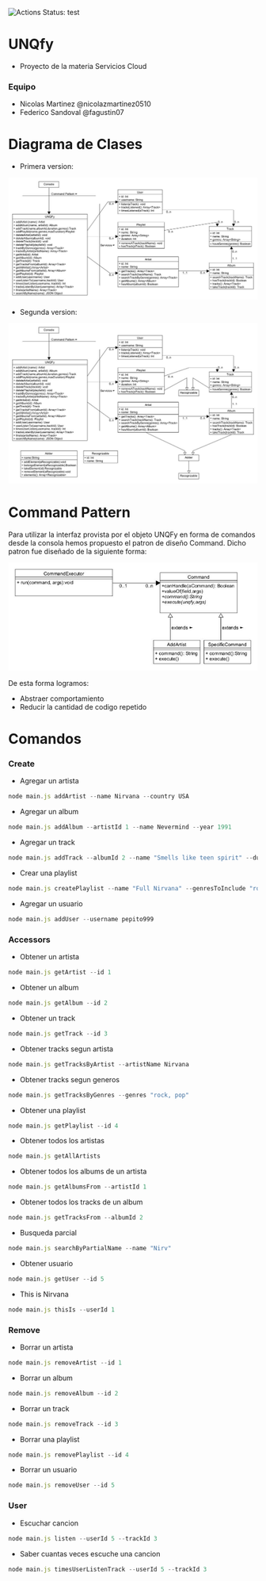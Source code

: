 ![Actions Status: test](https://github.com/fagustin07/UNQfy/workflows/Node%20CI/badge.svg)

# UNQfy
- Proyecto de la materia Servicios Cloud

### Equipo
- Nicolas Martinez @nicolazmartinez0510
- Federico Sandoval @fagustin07

# Diagrama de Clases
- Primera version:

![diagrama-de-clases](https://github.com/fagustin07/UNQfy/blob/d2ddad895a4dc601c2fe4859159c205a11fb03f4/imagenes/Diagrama%20de%20clases%20UNQFy.jpg)

- Segunda version:

![diagrama-de-clases](https://github.com/fagustin07/UNQfy/blob/d2ddad895a4dc601c2fe4859159c205a11fb03f4/imagenes/Diagrama%20de%20clases%20UNQFy%20ver%202.jpg)


# Command Pattern

Para utilizar la interfaz provista por el objeto UNQFy en forma de comandos desde la consola hemos propuesto el patron de diseño Command. Dicho patron fue diseñado de la siguiente forma:

![command-pattern](https://github.com/fagustin07/UNQfy/blob/e6f59b7d2448b090cdb2db1952d6ff2c872a1010/imagenes/Command%20Pattern.jpg)

De esta forma logramos:
- Abstraer comportamiento
- Reducir la cantidad de codigo repetido

# Comandos

### Create

- Agregar un artista
```javascript
node main.js addArtist --name Nirvana --country USA
```

- Agregar un album
```javascript
node main.js addAlbum --artistId 1 --name Nevermind --year 1991
```

- Agregar un track
```javascript
node main.js addTrack --albumId 2 --name "Smells like teen spirit" --duration 500 --genres "rock, alternative"
```

- Crear una playlist
```javascript
node main.js createPlaylist --name "Full Nirvana" --genresToInclude "rock, alternative, metal" --maxDuration 8000
```

- Agregar un usuario
```javascript
node main.js addUser --username pepito999
```

### Accessors

- Obtener un artista
```javascript
node main.js getArtist --id 1 
```

- Obtener un album
```javascript
node main.js getAlbum --id 2
```

- Obtener un track
```javascript
node main.js getTrack --id 3
```

- Obtener tracks segun artista
```javascript
node main.js getTracksByArtist --artistName Nirvana
```

- Obtener tracks segun generos
```javascript
node main.js getTracksByGenres --genres "rock, pop"
```

- Obtener una playlist
```javascript
node main.js getPlaylist --id 4
```

- Obtener todos los artistas
```javascript
node main.js getAllArtists
```

- Obtener todos los albums de un artista
```javascript
node main.js getAlbumsFrom --artistId 1
```

- Obtener todos los tracks de un album
```javascript
node main.js getTracksFrom --albumId 2
```

- Busqueda parcial
```javascript
node main.js searchByPartialName --name "Nirv"
```

- Obtener usuario
```javascript
node main.js getUser --id 5
```

- This is Nirvana
```javascript
node main.js thisIs --userId 1
```

### Remove

- Borrar un artista
```javascript
node main.js removeArtist --id 1
```

- Borrar un album
```javascript
node main.js removeAlbum --id 2
```

- Borrar un track
```javascript
node main.js removeTrack --id 3
```

- Borrar una playlist
```javascript
node main.js removePlaylist --id 4
```

- Borrar un usuario
```javascript
node main.js removeUser --id 5
```

### User

- Escuchar cancion
```javascript
node main.js listen --userId 5 --trackId 3
```

- Saber cuantas veces escuche una cancion
```javascript
node main.js timesUserListenTrack --userId 5 --trackId 3
```



